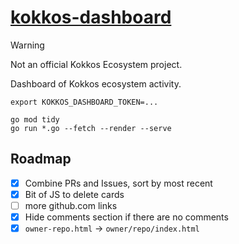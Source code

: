# [kokkos-dashboard](https://cwpearson.github.io/kokkos-dashboard/)

> [!WARNING]  
> Not an official Kokkos Ecosystem project.

Dashboard of Kokkos ecosystem activity.


```
export KOKKOS_DASHBOARD_TOKEN=...

go mod tidy
go run *.go --fetch --render --serve
```


## Roadmap

- [x] Combine PRs and Issues, sort by most recent
- [x] Bit of JS to delete cards
- [ ] more github.com links
- [x] Hide comments section if there are no comments
- [x] `owner-repo.html` -> `owner/repo/index.html`